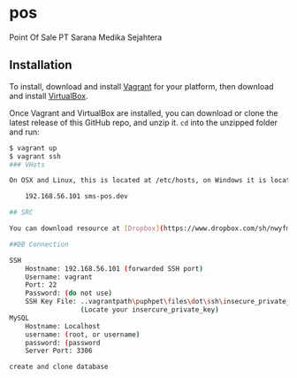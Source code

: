 # pos
Point Of Sale PT Sarana Medika Sejahtera

## Installation


To install, download and install [Vagrant](https://www.vagrantup.com/downloads.html) for your platform, then download and install [VirtualBox](http://virtualbox.org/).

Once Vagrant and VirtualBox are installed, you can download or clone the latest release of this GitHub repo, and unzip it. `cd` into the unzipped folder and run:

```bash
$ vagrant up
$ vagrant ssh
### VHots

On OSX and Linux, this is located at /etc/hosts, on Windows it is located at C:\Windows\System32\drivers\etc\hosts.

    192.168.56.101 sms-pos.dev

## SRC

You can download resource at [Dropbox](https://www.dropbox.com/sh/nwyfmf6mzeenoj1/AAC-MmoCWSn4hlJf_fkrFJ8Sa?dl=0)

##DB Connection

SSH
    Hostname: 192.168.56.101 (forwarded SSH port)
    Username: vagrant
    Port: 22
    Password: (do not use)
    SSH Key File: ..vagrantpath\puphpet\files\dot\ssh\insecure_private_key
                  (Locate your insercure_private_key)
MySQL
    Hostname: Localhost
    username: (root, or username)
    password: (password
    Server Port: 3306

create and clone database